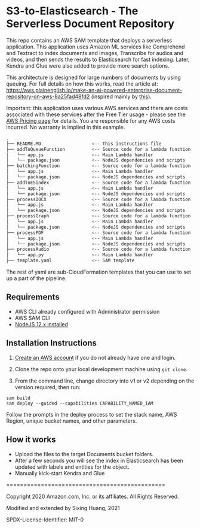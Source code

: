 # S3-to-Elasticsearch - The Serverless Document Repository

This repo contains an AWS SAM template that deploys a serverless application. This application uses Amazon ML services like Comprehend and Textract to index documents and images, Transcribe for audios and videos, and then sends the results to Elasticsearch for fast indexing. Later, Kendra and Glue were also added to provide more search options.

This architecture is designed for large numbers of documents by using queuing. For full details on how this works, read the article at: https://aws.plainenglish.io/make-an-ai-powered-enterprise-document-repository-on-aws-8a25fad48fd2 (inspired mainly by [this](https://aws.amazon.com/blogs/compute/creating-a-searchable-enterprise-document-repository/)).

Important: this application uses various AWS services and there are costs associated with these services after the Free Tier usage - please see the [AWS Pricing page](https://aws.amazon.com/pricing/) for details. You are responsible for any AWS costs incurred. No warranty is implied in this example.

```bash
.
├── README.MD                   <-- This instructions file
├── addToQueueFunction          <-- Source code for a lambda function
│   └── app.js                  <-- Main Lambda handler
│   └── package.json            <-- NodeJS dependencies and scripts
├── batchingFunction            <-- Source code for a lambda function
│   └── app.js                  <-- Main Lambda handler
│   └── package.json            <-- NodeJS dependencies and scripts
├── addToESindex                <-- Source code for a lambda function
│   └── app.js                  <-- Main Lambda handler
│   └── package.json            <-- NodeJS dependencies and scripts
├── processDOCX                 <-- Source code for a lambda function
│   └── app.js                  <-- Main Lambda handler
│   └── package.json            <-- NodeJS dependencies and scripts
├── processGraph                <-- Source code for a lambda function
│   └── app.js                  <-- Main Lambda handler
│   └── package.json            <-- NodeJS dependencies and scripts
├── processPDF                  <-- Source code for a lambda function
│   └── app.js                  <-- Main Lambda handler
│   └── package.json            <-- NodeJS dependencies and scripts
├── processAudio                <-- Source code for a lambda function
│   └── app.py                  <-- Main Lambda handler
├── template.yaml               <-- SAM template
```

The rest of yaml are sub-CloudFormation templates that you can use to set up a part of the pipeline.

## Requirements

* AWS CLI already configured with Administrator permission
* AWS SAM CLI
* [NodeJS 12.x installed](https://nodejs.org/en/download/)

## Installation Instructions

1. [Create an AWS account](https://portal.aws.amazon.com/gp/aws/developer/registration/index.html) if you do not already have one and login.

1. Clone the repo onto your local development machine using `git clone`.

1. From the command line, change directory into v1 or v2 depending on the version required, then run:
```
sam build
sam deploy --guided --capabilities CAPABILITY_NAMED_IAM
```
Follow the prompts in the deploy process to set the stack name, AWS Region, unique bucket names, and other parameters.

## How it works

* Upload the files to the target Documents bucket folders.
* After a few seconds you will see the index in Elasticsearch has been updated with labels and entities for the object.
* Manually kick-start Kendra and Glue

==============================================

Copyright 2020 Amazon.com, Inc. or its affiliates. All Rights Reserved.

Modified and extended by Sixing Huang, 2021

SPDX-License-Identifier: MIT-0
